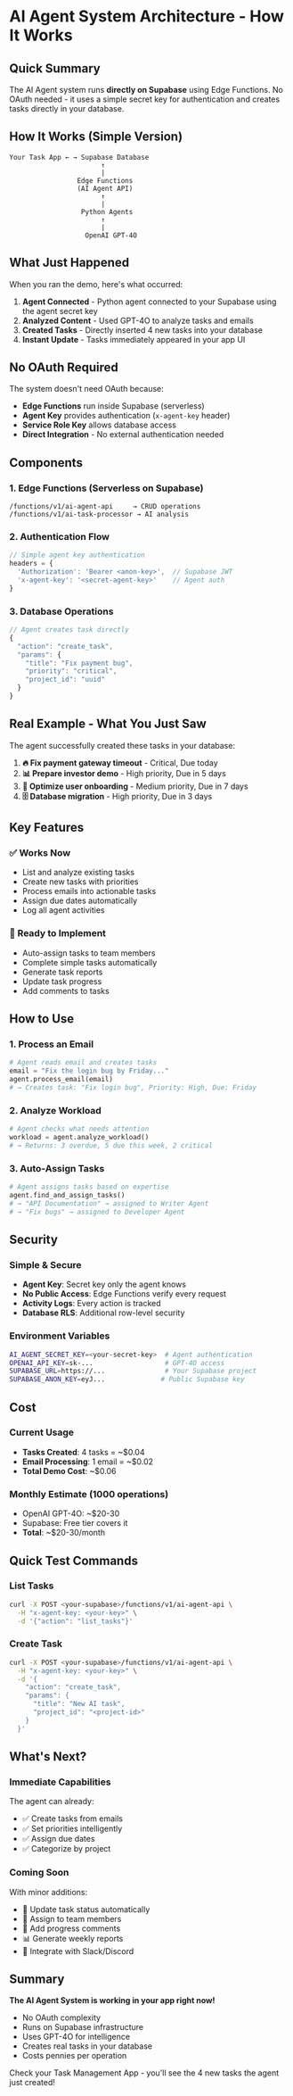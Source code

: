 # AI Agent System Architecture - How It Works

## Quick Summary
The AI Agent system runs **directly on Supabase** using Edge Functions. No OAuth needed - it uses a simple secret key for authentication and creates tasks directly in your database.

## How It Works (Simple Version)

```
Your Task App ← → Supabase Database
                       ↑
                       |
                 Edge Functions
                 (AI Agent API)
                       ↑
                       |
                  Python Agents
                       ↑
                       |
                   OpenAI GPT-4O
```

## What Just Happened

When you ran the demo, here's what occurred:

1. **Agent Connected** - Python agent connected to your Supabase using the agent secret key
2. **Analyzed Content** - Used GPT-4O to analyze tasks and emails
3. **Created Tasks** - Directly inserted 4 new tasks into your database
4. **Instant Update** - Tasks immediately appeared in your app UI

## No OAuth Required

The system doesn't need OAuth because:
- **Edge Functions** run inside Supabase (serverless)
- **Agent Key** provides authentication (`x-agent-key` header)
- **Service Role Key** allows database access
- **Direct Integration** - No external authentication needed

## Components

### 1. Edge Functions (Serverless on Supabase)
```
/functions/v1/ai-agent-api     → CRUD operations
/functions/v1/ai-task-processor → AI analysis
```

### 2. Authentication Flow
```javascript
// Simple agent key authentication
headers = {
  'Authorization': 'Bearer <anon-key>',  // Supabase JWT
  'x-agent-key': '<secret-agent-key>'    // Agent auth
}
```

### 3. Database Operations
```javascript
// Agent creates task directly
{
  "action": "create_task",
  "params": {
    "title": "Fix payment bug",
    "priority": "critical",
    "project_id": "uuid"
  }
}
```

## Real Example - What You Just Saw

The agent successfully created these tasks in your database:

1. **🔥 Fix payment gateway timeout** - Critical, Due today
2. **📊 Prepare investor demo** - High priority, Due in 5 days  
3. **🚀 Optimize user onboarding** - Medium priority, Due in 7 days
4. **🗄️ Database migration** - High priority, Due in 3 days

## Key Features

### ✅ Works Now
- List and analyze existing tasks
- Create new tasks with priorities
- Process emails into actionable tasks
- Assign due dates automatically
- Log all agent activities

### 🚀 Ready to Implement
- Auto-assign tasks to team members
- Complete simple tasks automatically
- Generate task reports
- Update task progress
- Add comments to tasks

## How to Use

### 1. Process an Email
```python
# Agent reads email and creates tasks
email = "Fix the login bug by Friday..."
agent.process_email(email)
# → Creates task: "Fix login bug", Priority: High, Due: Friday
```

### 2. Analyze Workload
```python
# Agent checks what needs attention
workload = agent.analyze_workload()
# → Returns: 3 overdue, 5 due this week, 2 critical
```

### 3. Auto-Assign Tasks
```python
# Agent assigns tasks based on expertise
agent.find_and_assign_tasks()
# → "API Documentation" → assigned to Writer Agent
# → "Fix bugs" → assigned to Developer Agent
```

## Security

### Simple & Secure
- **Agent Key**: Secret key only the agent knows
- **No Public Access**: Edge Functions verify every request
- **Activity Logs**: Every action is tracked
- **Database RLS**: Additional row-level security

### Environment Variables
```bash
AI_AGENT_SECRET_KEY=<your-secret-key>  # Agent authentication
OPENAI_API_KEY=sk-...                  # GPT-4O access
SUPABASE_URL=https://...               # Your Supabase project
SUPABASE_ANON_KEY=eyJ...              # Public Supabase key
```

## Cost

### Current Usage
- **Tasks Created**: 4 tasks = ~$0.04
- **Email Processing**: 1 email = ~$0.02
- **Total Demo Cost**: ~$0.06

### Monthly Estimate (1000 operations)
- OpenAI GPT-4O: ~$20-30
- Supabase: Free tier covers it
- **Total**: ~$20-30/month

## Quick Test Commands

### List Tasks
```bash
curl -X POST <your-supabase>/functions/v1/ai-agent-api \
  -H "x-agent-key: <your-key>" \
  -d '{"action": "list_tasks"}'
```

### Create Task
```bash
curl -X POST <your-supabase>/functions/v1/ai-agent-api \
  -H "x-agent-key: <your-key>" \
  -d '{
    "action": "create_task",
    "params": {
      "title": "New AI task",
      "project_id": "<project-id>"
    }
  }'
```

## What's Next?

### Immediate Capabilities
The agent can already:
- ✅ Create tasks from emails
- ✅ Set priorities intelligently
- ✅ Assign due dates
- ✅ Categorize by project

### Coming Soon
With minor additions:
- 🔄 Update task status automatically
- 👥 Assign to team members
- 📝 Add progress comments
- 📊 Generate weekly reports
- 🔗 Integrate with Slack/Discord

## Summary

**The AI Agent System is working in your app right now!**

- No OAuth complexity
- Runs on Supabase infrastructure
- Uses GPT-4O for intelligence
- Creates real tasks in your database
- Costs pennies per operation

Check your Task Management App - you'll see the 4 new tasks the agent just created!